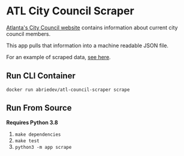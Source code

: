 # ATL City Council Scraper

[Atlanta's City Council website](https://citycouncil.atlantaga.gov/) contains information about current city council members.

This app pulls that information into a machine readable JSON file.

For an example of scraped data, [see here](tests/testdata/scraped.json).

## Run CLI Container

`docker run abriedev/atl-council-scraper scrape`

## Run From Source

__Requires Python 3.8__

1. `make dependencies`
2. `make test`
3. `python3 -m app scrape`
